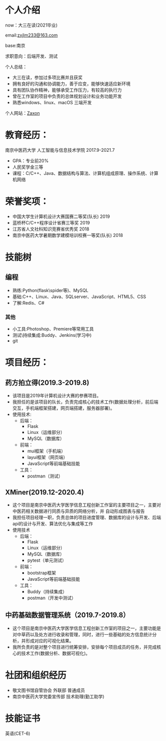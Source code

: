 # 个人介绍
now：大三在读(2021毕业)

email:zxjlm233@163.com

base:南京

求职意向：后端开发、测试

个人总结：
- 大三在读，参加过多项比赛并且获奖
- 拥有良好的沟通和协调能力，善于应变，能够快速适应新环境
- 具有团队协作精神，能够承受工作压力，有较高的执行力 
- 曾在工作室的项目中负责的总体规划设计和业务功能开发 
- 熟悉windows、linux、macOS 三端开发

个人网站：[Zaxon](http://harumonia.top/)

# 教育经历：
南京中医药大学 人工智能与信息技术学院 2017.9-2021.7
- GPA：专业前20%
- 人民奖学金三等
- 课程：C/C++、Java、数据结构与算法、计算机组成原理、操作系统、计算机网络

# 荣誉奖项：
- 中国大学生计算机设计大赛国赛二等奖(队长) 2019 
- 蓝桥杯C/C++程序设计省赛三等奖 2019 
- 江苏省人文社科知识竞赛省优秀奖 2018 
- 南京中医药大学暑期数学建模培训校赛一等奖(队长) 2018

# 技能树
## 编程
- 熟练:Python(flask\spider等)、MySQL
- 基础:C++、Linux、Java、SQLserver、JavaScript、HTML5、CSS
- 了解:Redis、C#
### 其他
- 小工具:Photoshop、Premiere等常用工具
- 测试\持续集成:Buddy、Jenkins(学习中)
- git

# 项目经历：
## 药方拍立得(2019.3-2019.8)
- 该项目是2019年计算机设计大赛的参赛项目。
- 我担任的是该项目的队长，负责完成核心的技术工作(数据处理分析，前后端交互，手机端框架搭建，网页端搭建，服务器部署)。
- 使用技术:
  - 后端：
    - Flask
    - Linux（运维部分）
    - MySQL（数据库）
  - 前端：
    - mui框架（手机端）
    - layui框架（网页端）
    - JavaScript等前端基础技能
  - 工具：
    - postman（测试）

## XMiner(2019.12-2020.4)
- 这个项目是南京中医药大学医学信息工程创新工作室的主要项目之一，主要对中医药相关数据进行同质与异质的网络分析，并 自动形成图表与报告
- 我担任项目经理一职，负责总体的项目进度管理、数据库的设计与开发、后端api的设计与开发、算法优化与集成等工作
- 使用技术
  - 后端：
    - Flask
    - Linux（运维部分）
    - MySQL（数据库）
    - pytest（单元测试）
  - 前端：
    - bootstrap框架
    - JavaScript等前端基础技能
  - 工具：
    - Buddy（持续集成）
    - postman（开发中测试）

## 中药基础数据管理系统（2019.7-2019.8）
- 这个项目是南京中医药大学医学信息工程创新工作室的项目之一，主要功能是对中草药以及处方进行收录和管理，同时，进行一些基础的处方信息统计分析，并形成对应的可视化结果。
- 我所负责的是对整个项目进行统筹安排，安排每个项目成员的任务，并完成核心的技术工作(数据分析、数据可视化)。



# 社团和组织经历
- 敬文图书馆自管协会  外联部   普通成员
- 南京中医药大学党委宣传部   技术助理(勤工助学)

# 技能证书
英语(CET-6)

